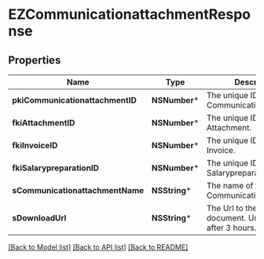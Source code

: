 # EZCommunicationattachmentResponse

## Properties
Name | Type | Description | Notes
------------ | ------------- | ------------- | -------------
**pkiCommunicationattachmentID** | **NSNumber*** | The unique ID of the Communicationattachment | 
**fkiAttachmentID** | **NSNumber*** | The unique ID of the Attachment. | [optional] 
**fkiInvoiceID** | **NSNumber*** | The unique ID of the Invoice. | [optional] 
**fkiSalarypreparationID** | **NSNumber*** | The unique ID of the Salarypreparation. | [optional] 
**sCommunicationattachmentName** | **NSString*** | The name of the Communicationattachment | 
**sDownloadUrl** | **NSString*** | The Url to the requested document.  Url will expire after 3 hours. | [optional] 

[[Back to Model list]](../README.md#documentation-for-models) [[Back to API list]](../README.md#documentation-for-api-endpoints) [[Back to README]](../README.md)


